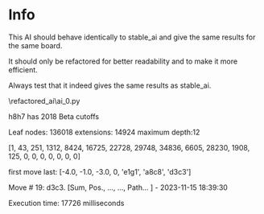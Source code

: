 # Info

This AI should behave identically to stable_ai and give the same results for the same board.

It should only be refactored for better readability and to make it more efficient.

Always test that it indeed gives the same results as stable_ai.


\refactored_ai\ai_0.py 

h8h7 has 2018 Beta cutoffs

Leaf nodes: 136018 extensions: 14924 maximum depth:12

[1, 43, 251, 1312, 8424, 16725, 22728, 29748, 34836, 6605, 28230, 1908, 125, 0, 0, 0, 0, 0, 0, 0]

first move last: [-4.0, -1.0, -3.0, 0, 'e1g1', 'a8c8', 'd3c3']

Move # 19: d3c3. [Sum, Pos., ..., ..., Path... ] - 2023-11-15 18:39:30

Execution time: 17726 milliseconds
